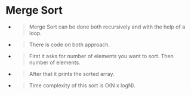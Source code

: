 # Merge Sort 
* > Merge Sort can be done both recursively and with the help of a loop.
* > There is code on both approach.
* > First it asks for number of elements you want to sort. Then number of elements.
* > After that it prints the sorted array.
* > Time complexity of this sort is O(N x logN).